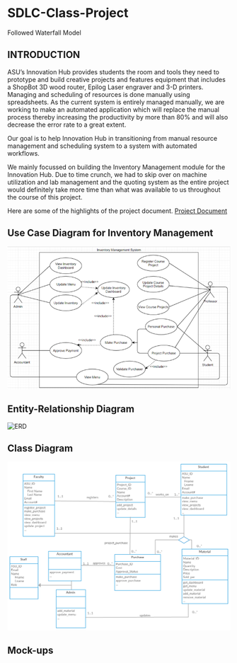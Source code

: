 # SDLC-Class-Project
Followed Waterfall Model

## INTRODUCTION
ASU’s Innovation Hub provides students the room and tools they need to prototype and build creative projects and features equipment that includes a ShopBot 3D wood router, Epilog Laser engraver and 3-D printers. Managing and scheduling of resources is done manually using spreadsheets. As the current system is entirely managed manually, we are working to make an automated application which will replace the manual process thereby increasing the productivity by more than 80% and will also decrease the error rate to a great extent.

Our goal is to help Innovation Hub in transitioning from manual resource management and scheduling system to a system with automated workflows.

We mainly focussed on building the Inventory Management module for the Innovation Hub. Due to time crunch, we had to skip over on machine utilization and lab management and the quoting system as the entire project would definitely take more time than what was available to us throughout the course of this project.

Here are some of the highlights of the project document. [Project Document](https://github.com/mvsabhishek/SDLC-Class-Project/blob/master/project_documentation.pdf)

## Use Case Diagram for Inventory Management
![Use Case Diagram](https://github.com/mvsabhishek/SDLC-Class-Project/blob/master/usecase.png)

## Entity-Relationship Diagram
![ERD](https://github.com/mvsabhishek/SDLC-Class-Project/blob/master/ERD.png)

## Class Diagram
![Class Diagram](https://github.com/mvsabhishek/SDLC-Class-Project/blob/master/Classdiag.png)

## Mock-ups
